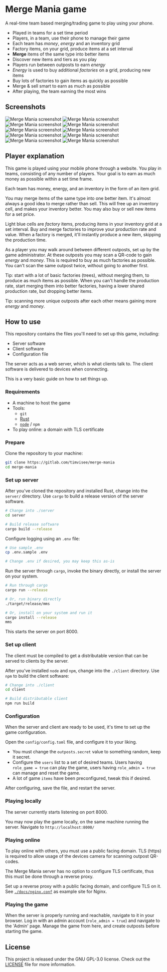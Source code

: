 # Merge Mania game

A real-time team based merging/trading game to play using your phone.

- Played in teams for a set time period
- Players, in a team, use their phone to manage their game
- Each team has _money_, _energy_ and an inventory grid
- Factory items, on your grid, produce items at a set interval
- **Merge** items of the same type into better items
- Discover new items and tiers as you play
- Players run between outposts to earn _energy_
- _Energy_ is used to buy additional _factories_ on a grid, producing new items
- Buy lots of factories to gain items as quickly as possible
- Merge & sell smart to earn as much as possible
- After playing, the team earning the most wins

## Screenshots

![Merge Mania screenshot](./res/screenshots/game-main.png)
![Merge Mania screenshot](./res/screenshots/game-merge.png)
![Merge Mania screenshot](./res/screenshots/game-buy.png)
![Merge Mania screenshot](./res/screenshots/game-details.png)
![Merge Mania screenshot](./res/screenshots/game-details-factory.png)
![Merge Mania screenshot](./res/screenshots/game-scan-code.png)
![Merge Mania screenshot](./res/screenshots/game-stats.png)
![Merge Mania screenshot](./res/screenshots/game-leaderboard.png)
![Merge Mania screenshot](./res/screenshots/admin.png)
![Merge Mania screenshot](./res/screenshots/outpost.png)

## Player explanation

This game is played using your mobile phone through a website.
You play in teams, consisting of any number of players.
Your goal is to earn as much money as possible within a set time frame.

Each team has money, energy, and an inventory in the form of an item grid.

You may merge items of the same type into one better item. It's almost always a
good idea to merge rather than sell. This will free up an inventory cell, and
makes your inventory better.
You may also buy or sell new items for a set price.

Light blue cells are _factory_ items, producing items in your inventory grid at
a set interval. Buy and merge factories to improve your production rate and
value. When a factory is merged, it'll instantly produce a new item, skipping
the production time.

As a player you may walk around between different outposts, set up by the game
administrator. At these outposts you may scan a QR-code to gain _energy_ and
_money_. This is required to buy as much factories as possible. You can't scan
the same outpost twice, without going to another first.

Tip: start with a lot of basic factories (trees), without merging them, to
produce as much items as possible. When you can't handle the production rate,
start merging them into better factories, having a lower shared production rate,
but dropping better items.

Tip: scanning more unique outposts after each other means gaining more _energy_
and _money_.

## How to use

This repository contains the files you'll need to set up this game, including:

- Server software
- Client software
- Configuration file

The server acts as a web server, which is what clients talk to. The client
software is delivered to devices when connecting.

This is a very basic guide on how to set things up.

### Requirements

- A machine to host the game
- Tools:
  - `git`
  - [Rust](https://rustup.rs/)
  - [`node`](https://nodejs.org/en/download/) / `npm`
- To play online: a domain with TLS certificate

### Prepare

Clone the repository to your machine:

```bash
git clone https://gitlab.com/timvisee/merge-mania
cd merge-mania
```

### Set up server

After you've cloned the repository and installed Rust, change into the `server/`
directory. Use `cargo` to build a release version of the server software.

```bash
# Change into ./server
cd server

# Build release software
cargo build --release
```

Configure logging using an `.env` file:

```bash
# Use sample .env
cp .env.sample .env

# Change .env if desired, you may keep this as-is
```

Run the server through `cargo`, invoke the binary directly, or install the
server on your system.

```bash
# Run through cargo
cargo run --release

# Or, run binary directly
./target/release/mms

# Or, install on your system and run it
cargo install --release
mms
```

This starts the server on port 8000.

### Set up client

The client must be compiled to get a distributable version that can be served to
clients by the server.

After you've installed `node` and `npm`, change into the `./client` directory.
Use `npm` to build the client software:

```bash
# Change into ./client
cd client

# Build distributable client
npm run build
```

### Configuration

When the server and client are ready to be used, it's time to set up the game
configuration.

Open the `config/config.toml` file, and configure it to your liking.

- You must change the `outposts.secret` value to something random, keep it
  secret.
- Configure the `users` list to a set of desired teams.
  Users having `role_game = true` can play the game,
  users having `role_admin = true` can manage and reset the game.
- A lot of game `items` have been preconfigured, tweak this if desired.

After configuring, save the file, and restart the server.

### Playing locally

The server currently starts listening on port 8000.

You may now play the game locally, on the same machine running the server.
Navigate to `http://localhost:8000/`

### Playing online

To play online with others, you must use a public facing domain. TLS (https) is
required to allow usage of the devices camera for scanning outpost QR-codes.

The Merge Mania server has no option to configure TLS certificate, thus this
must be done through a reverse proxy.

Set up a reverse proxy with a public facing domain, and configure TLS on it.
See [`./docs/nginx.conf`](./docs/nginx.conf) as example site for Nginx.

### Playing the game

When the server is properly running and reachable, navigate to it in your
browser. Log in with an admin account (`role_admin = true`) and navigate to the
'Admin' page. Manage the game from here, and create outposts before starting the
game.

## License
This project is released under the GNU GPL-3.0 license.
Check out the [LICENSE](LICENSE) file for more information.
